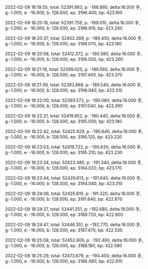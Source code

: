2022-02-09 18:19:55, total: 52391.883, p: -188.880, delta:16.000 手, g:-1.000, e: -16.000, b: 128.000, ep: 3196.400, bp: 423.160

2022-02-09 18:20:16, total: 52391.759, p: -189.010, delta:16.000 手, g:-1.000, e: -16.000, b: 128.000, ep: 3196.910, bp: 423.240

2022-02-09 18:20:37, total: 52402.269, p: -189.450, delta:16.000 手, g:-1.000, e: -16.000, b: 128.000, ep: 3196.070, bp: 423.190

2022-02-09 18:20:58, total: 52412.372, p: -190.580, delta:16.000 手, g:-1.000, e: -16.000, b: 128.000, ep: 3195.500, bp: 423.260

2022-02-09 18:21:19, total: 52399.020, p: -189.560, delta:16.000 手, g:-1.000, e: -16.000, b: 128.000, ep: 3197.400, bp: 423.370

2022-02-09 18:21:39, total: 52393.868, p: -189.540, delta:16.000 手, g:-1.000, e: -16.000, b: 128.000, ep: 3196.940, bp: 423.310

2022-02-09 18:22:00, total: 52393.572, p: -190.080, delta:16.000 手, g:-1.000, e: -16.000, b: 128.000, ep: 3197.040, bp: 423.390

2022-02-09 18:22:21, total: 52419.852, p: -190.440, delta:16.000 手, g:-1.000, e: -16.000, b: 128.000, ep: 3195.000, bp: 423.180

2022-02-09 18:22:42, total: 52425.929, p: -190.640, delta:16.000 手, g:-1.000, e: -16.000, b: 128.000, ep: 3195.120, bp: 423.220

2022-02-09 18:23:03, total: 52419.722, p: -190.630, delta:16.000 手, g:-1.000, e: -16.000, b: 128.000, ep: 3195.210, bp: 423.230

2022-02-09 18:23:24, total: 52423.480, p: -191.340, delta:16.000 手, g:-1.000, e: -16.000, b: 128.000, ep: 3194.020, bp: 423.170

2022-02-09 18:23:44, total: 52429.613, p: -191.640, delta:16.000 手, g:-1.000, e: -16.000, b: 128.000, ep: 3194.040, bp: 423.210

2022-02-09 18:24:06, total: 52425.819, p: -191.320, delta:16.000 手, g:-1.000, e: -16.000, b: 128.000, ep: 3191.640, bp: 422.870

2022-02-09 18:24:27, total: 52441.251, p: -192.680, delta:16.000 手, g:-1.000, e: -16.000, b: 128.000, ep: 3189.720, bp: 422.800

2022-02-09 18:24:47, total: 52446.351, p: -192.770, delta:16.000 手, g:-1.000, e: -16.000, b: 128.000, ep: 3187.470, bp: 422.530

2022-02-09 18:25:08, total: 52452.809, p: -192.460, delta:16.000 手, g:-1.000, e: -16.000, b: 128.000, ep: 3188.180, bp: 422.580

2022-02-09 18:25:29, total: 52473.679, p: -194.400, delta:16.000 手, g:-1.000, e: -16.000, b: 128.000, ep: 3186.480, bp: 422.610